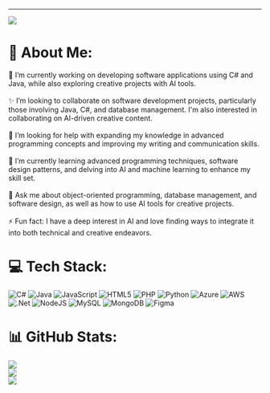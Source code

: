 ---
[![](https://visitcount.itsvg.in/api?id=CodeShiran&icon=0&color=13)](https://visitcount.itsvg.in)
# 💫 About Me:
🔭 I’m currently working on developing software applications using C# and Java, while also exploring creative projects with AI tools.<br><br>✨ I’m looking to collaborate on software development projects, particularly those involving Java, C#, and database management. I'm also interested in collaborating on AI-driven creative content.<br><br>🤝 I’m looking for help with expanding my knowledge in advanced programming concepts and improving my writing and communication skills.<br><br>🌱 I’m currently learning advanced programming techniques, software design patterns, and delving into AI and machine learning to enhance my skill set.<br><br>💬 Ask me about object-oriented programming, database management, and software design, as well as how to use AI tools for creative projects.<br><br>⚡ Fun fact: I have a deep interest in AI and love finding ways to integrate it into both technical and creative endeavors.


# 💻 Tech Stack:
![C#](https://img.shields.io/badge/c%23-%23239120.svg?style=for-the-badge&logo=csharp&logoColor=white) ![Java](https://img.shields.io/badge/java-%23ED8B00.svg?style=for-the-badge&logo=openjdk&logoColor=white) ![JavaScript](https://img.shields.io/badge/javascript-%23323330.svg?style=for-the-badge&logo=javascript&logoColor=%23F7DF1E) ![HTML5](https://img.shields.io/badge/html5-%23E34F26.svg?style=for-the-badge&logo=html5&logoColor=white) ![PHP](https://img.shields.io/badge/php-%23777BB4.svg?style=for-the-badge&logo=php&logoColor=white) ![Python](https://img.shields.io/badge/python-3670A0?style=for-the-badge&logo=python&logoColor=ffdd54) ![Azure](https://img.shields.io/badge/azure-%230072C6.svg?style=for-the-badge&logo=microsoftazure&logoColor=white) ![AWS](https://img.shields.io/badge/AWS-%23FF9900.svg?style=for-the-badge&logo=amazon-aws&logoColor=white) ![.Net](https://img.shields.io/badge/.NET-5C2D91?style=for-the-badge&logo=.net&logoColor=white) ![NodeJS](https://img.shields.io/badge/node.js-6DA55F?style=for-the-badge&logo=node.js&logoColor=white) ![MySQL](https://img.shields.io/badge/mysql-4479A1.svg?style=for-the-badge&logo=mysql&logoColor=white) ![MongoDB](https://img.shields.io/badge/MongoDB-%234ea94b.svg?style=for-the-badge&logo=mongodb&logoColor=white) ![Figma](https://img.shields.io/badge/figma-%23F24E1E.svg?style=for-the-badge&logo=figma&logoColor=white)
# 📊 GitHub Stats:
![](https://github-readme-stats.vercel.app/api?username=CodeShiran&theme=dark&hide_border=false&include_all_commits=true&count_private=true)<br/>
![](https://github-readme-streak-stats.herokuapp.com/?user=CodeShiran&theme=dark&hide_border=false)<br/>
![](https://github-readme-stats.vercel.app/api/top-langs/?username=CodeShiran&theme=dark&hide_border=false&include_all_commits=true&count_private=true&layout=compact)






<!-- Proudly created with GPRM ( https://gprm.itsvg.in ) -->
